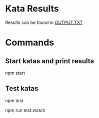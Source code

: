 # Kata Results

Results can be found in [OUTPUT.TXT](OUTPUT.txt)

# Commands

## Start katas and print results

npm start

## Test katas

npm test

npm run test:watch
